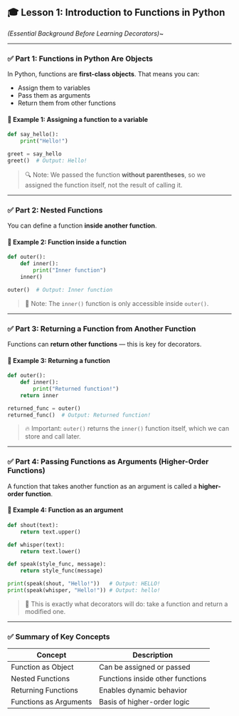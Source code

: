 ## 🎓 **Lesson 1: Introduction to Functions in Python**

*(Essential Background Before Learning Decorators)*~

---

### ✅ Part 1: Functions in Python Are **Objects**

In Python, functions are **first-class objects**. That means you can:

* Assign them to variables
* Pass them as arguments
* Return them from other functions

#### 📌 Example 1: Assigning a function to a variable

```python
def say_hello():
    print("Hello!")

greet = say_hello
greet()  # Output: Hello!
```

> 🔍 Note: We passed the function **without parentheses**, so we assigned the function itself, not the result of calling it.

---

### ✅ Part 2: Nested Functions

You can define a function **inside another function**.

#### 📌 Example 2: Function inside a function

```python
def outer():
    def inner():
        print("Inner function")
    inner()

outer()  # Output: Inner function
```

> 🧠 Note: The `inner()` function is only accessible inside `outer()`.

---

### ✅ Part 3: Returning a Function from Another Function

Functions can **return other functions** — this is key for decorators.

#### 📌 Example 3: Returning a function

```python
def outer():
    def inner():
        print("Returned function!")
    return inner

returned_func = outer()
returned_func()  # Output: Returned function!
```

> 🔥 Important: `outer()` returns the `inner()` function itself, which we can store and call later.

---

### ✅ Part 4: Passing Functions as Arguments (Higher-Order Functions)

A function that takes another function as an argument is called a **higher-order function**.

#### 📌 Example 4: Function as an argument

```python
def shout(text):
    return text.upper()

def whisper(text):
    return text.lower()

def speak(style_func, message):
    return style_func(message)

print(speak(shout, "Hello!"))   # Output: HELLO!
print(speak(whisper, "Hello!")) # Output: hello!
```

> 📌 This is exactly what decorators will do: take a function and return a modified one.

---

### ✅ Summary of Key Concepts

| Concept                | Description                      |
| ---------------------- | -------------------------------- |
| Function as Object     | Can be assigned or passed        |
| Nested Functions       | Functions inside other functions |
| Returning Functions    | Enables dynamic behavior         |
| Functions as Arguments | Basis of higher-order logic      |

